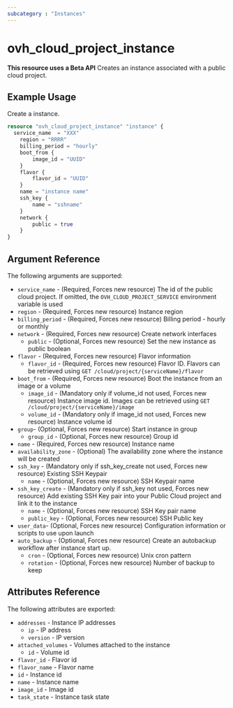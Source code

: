 ```yaml
---
subcategory : "Instances"
---
```


# ovh_cloud_project_instance

**This resource uses a Beta API** Creates an instance associated with a public cloud project.

## Example Usage

Create a instance.

```terraform
resource "ovh_cloud_project_instance" "instance" {
  service_name  = "XXX"
    region = "RRRR"
    billing_period = "hourly"
    boot_from {
        image_id = "UUID"
    }
    flavor {
        flavor_id = "UUID"
    }
    name = "instance name"
    ssh_key {
        name = "sshname"
    }
    network {
        public = true
    }  
}
```

## Argument Reference

The following arguments are supported:

* `service_name` - (Required, Forces new resource) The id of the public cloud project. If omitted, the `OVH_CLOUD_PROJECT_SERVICE` environment variable is used
* `region` - (Required, Forces new resource) Instance region
* `billing_period` - (Required, Forces new resource) Billing period - hourly or monthly
* `network` - (Required, Forces new resource) Create network interfaces
  * `public` - (Optional, Forces new resource) Set the new instance as public boolean
* `flavor` - (Required, Forces new resource) Flavor information
  * `flavor_id` - (Required, Forces new resource) Flavor ID. Flavors can be retrieved using `GET /cloud/project/{serviceName}/flavor`
* `boot_from` - (Required, Forces new resource) Boot the instance from an image or a volume
  * `image_id` - (Mandatory only if volume_id not used, Forces new resource) Instance image id. Images can be retrieved using `GET /cloud/project/{serviceName}/image`
  * `volume_id` - (Mandatory only if image_id not used, Forces new resource) Instance volume id
* `group`- (Optional, Forces new resource) Start instance in group
  * `group_id` - (Optional, Forces new resource) Group id
* `name` - (Required, Forces new resource) Instance name
* `availability_zone` - (Optional) The availability zone where the instance will be created
* `ssh_key` - (Mandatory only if ssh_key_create not used, Forces new resource) Existing SSH Keypair
  * `name` - (Optional, Forces new resource) SSH Keypair name
* `ssh_key_create` - (Mandatory only if ssh_key not used, Forces new resource) Add existing SSH Key pair into your Public Cloud project and link it to the instance
  * `name` - (Optional, Forces new resource) SSH Key pair name
  * `public_key` - (Optional, Forces new resource) SSH Public key
* `user_data`- (Optional, Forces new resource) Configuration information or scripts to use upon launch
* `auto_backup` - (Optional, Forces new resource) Create an autobackup workflow after instance start up.
  * `cron` - (Optional, Forces new resource) Unix cron pattern
  * `rotation` - (Optional, Forces new resource) Number of backup to keep

## Attributes Reference

The following attributes are exported:

* `addresses` - Instance IP addresses
  * `ip` - IP address
  * `version` - IP version
* `attached_volumes` - Volumes attached to the instance
  * `id` - Volume id
* `flavor_id` - Flavor id
* `flavor_name` - Flavor name
* `id` - Instance id
* `name` - Instance name
* `image_id` - Image id
* `task_state` - Instance task state
